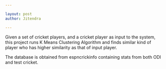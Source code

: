 ```yaml
---

layout: post
author: Jitendra

---
```


Given a set of cricket players, and a cricket player as input to the system, this project runs K Means Clustering Algorithm
and finds similar kind of player who has higher similarity as that of input player.

The database is obtained from espncrickinfo containing stats from both ODI and test cricket.